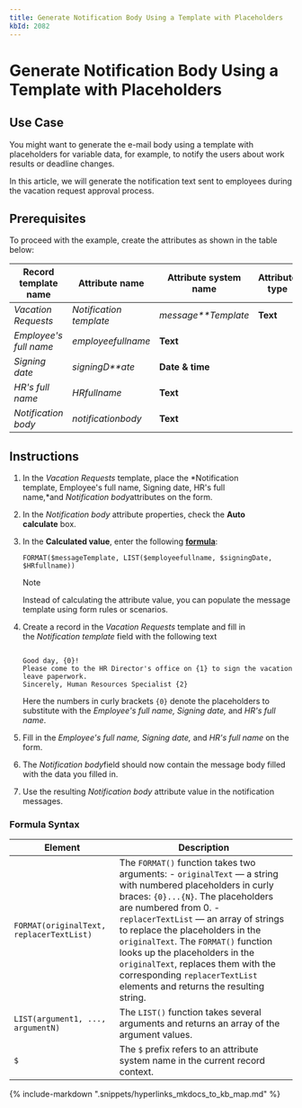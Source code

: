 ```yaml
---
title: Generate Notification Body Using a Template with Placeholders
kbId: 2082
---
```



# Generate Notification Body Using a Template with Placeholders

## Use Case

You might want to generate the e-mail body using a template with placeholders for variable data, for example, to notify the users about work results or deadline changes.

In this article, we will generate the notification text sent to employees during the vacation request approval process.

## Prerequisites

To proceed with the example, create the attributes as shown in the table below:

| **Record template name** | **Attribute name** | **Attribute system name** | **Attribute type** |
| --- | --- | --- | --- |
| *Vacation Requests* | *Notification template* | *message**Template* | **Text** |
| *Employee's full name* | *employeefullname* | **Text** |
| *Signing date* | *signingD**ate* | **Date & time** |
| *HR's full name* | *HRfullname* | **Text** |
| *Notification body* | *notificationbody* | **Text** |

## Instructions

1. In the *Vacation Requests* template, place the *Notification template, Employee's full name, Signing date, HR's full name,*and *Notification body*attributes on the form.
2. In the *Notification body* attribute properties, check the **Auto calculate** box.
3. In the **Calculated value**, enter the following [**formula**](#mcetoc_1gtqijebq0):
   ```
   FORMAT($messageTemplate, LIST($employeefullname, $signingDate, $HRfullname))
   ```

   Note

   Instead of calculating the attribute value, you can populate the message template using form rules or scenarios.
4. Create a record in the *Vacation Requests* template and fill in the *Notification template* field with the following text
   ```

   Good day, {0}!
   Please come to the HR Director's office on {1} to sign the vacation leave paperwork.
   Sincerely, Human Resources Specialist {2}

   ```

   Here the numbers in curly brackets `{0}` denote the placeholders to substitute with the *Employee's full name, Signing date,* and *HR's full name*.
5. Fill in the *Employee's full name, Signing date,* and *HR's full name* on the form.
6. The *Notification body*field should now contain the message body filled with the data you filled in.
7. Use the resulting *Notification body* attribute value in the notification messages.

### Formula Syntax

| Element | Description |
| --- | --- |
| `FORMAT(originalText, replacerTextList)` | The `FORMAT()` function takes two arguments:   - `originalText` — a string with numbered placeholders in curly braces: `{0}...{N}`. The placeholders are numbered from 0. - `replacerTextList` — an array of strings to replace the placeholders in the `originalText`.   The `FORMAT()` function looks up the placeholders in the `originalText`, replaces them with the corresponding `replacerTextList` elements and returns the resulting string. |
| `LIST(argument1, ..., argumentN)` | The `LIST()` function takes several arguments and returns an array of the argument values. |
| `$` | The `$` prefix refers to an attribute system name in the current record context. |

{% include-markdown ".snippets/hyperlinks_mkdocs_to_kb_map.md" %}
